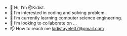 - 👋 Hi, I’m @Kidist.
- 👀 I’m interested in coding and solving problem.
- 🌱 I’m currently learning computer science engineering.
- 💞️ I’m looking to collaborate on ...
- 📫 How to reach me kidistayele37@gmail.com

<!---
KTARH/KTARH is a ✨ special ✨ repository because its `README.md` (this file) appears on your GitHub profile.
You can click the Preview link to take a look at your changes.
--->
